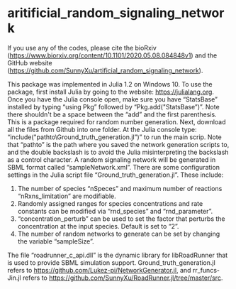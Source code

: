 # aritificial_random_signaling_network
If you use any of the codes, please cite the bioRxiv (https://www.biorxiv.org/content/10.1101/2020.05.08.084848v1) and the GitHub website (https://github.com/SunnyXu/artificial_random_signaling_network).

This package was implemented in Julia 1.2 on Windows 10. To use the package, first install Julia by going to the website: https://julialang.org. Once you have the Julia console open, make sure you have “StatsBase” installed by typing “using Pkg” followed by “Pkg.add("StatsBase”)”. Note there shouldn't be a space between the “add” and the first parenthesis. This is a package required for random number generation. 
Next, download all the files from Github into one folder. At the Julia console type: “include("pathto\\Ground_truth_generation.jl”)” to run the main scrip. Note that “pathto” is the path where you saved the network generation scripts to, and the double backslash is to avoid the Julia misinterpreting the backslash as a control character. A random signaling network will be generated in SBML format called “sampleNetwork.xml”. There are some configuration settings in the Julia script file “Ground_truth_generation.jl”. These include:

1) The number of species “nSpeces” and maximum number of reactions “nRxns_limitation” are modifiable.
2) Randomly assigned ranges for species concentrations and rate constants can be modified via “rnd_species” and “rnd_parameter”.
3) “concentration_perturb” can be used to set the factor that perturbs the concentration at the input species. Default is set to “2”.
4) The number of random networks to generate can be set by changing the variable “sampleSize”.

The file “roadrunner_c_api.dll” is the dynamic library for libRoadRunner that is used to provide SBML simulation support.   Ground_truth_generation.jl refers to https://github.com/Lukez-pi/NetworkGenerator.jl, and rr_funcs-Jin.jl refers to https://github.com/SunnyXu/RoadRunner.jl/tree/master/src. 
